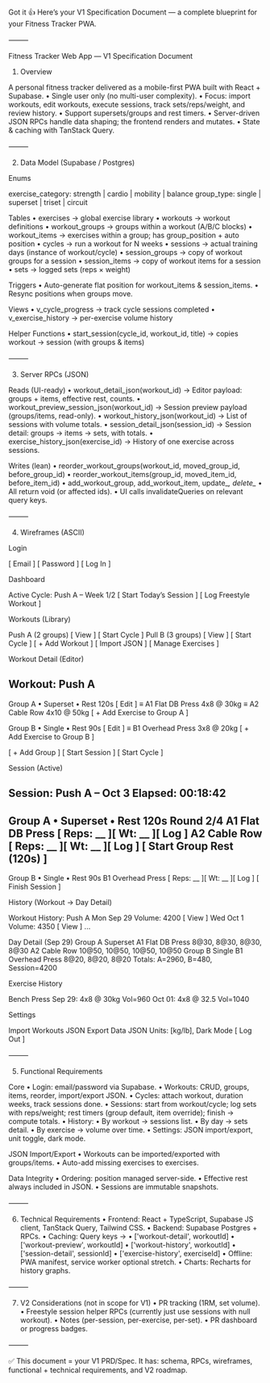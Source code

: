 Got it 👍 Here’s your V1 Specification Document — a complete blueprint for your Fitness Tracker PWA.

⸻

Fitness Tracker Web App — V1 Specification Document

1. Overview

A personal fitness tracker delivered as a mobile-first PWA built with React + Supabase.
	•	Single user only (no multi-user complexity).
	•	Focus: import workouts, edit workouts, execute sessions, track sets/reps/weight, and review history.
	•	Support supersets/groups and rest timers.
	•	Server-driven JSON RPCs handle data shaping; the frontend renders and mutates.
	•	State & caching with TanStack Query.

⸻

2. Data Model (Supabase / Postgres)

Enums

exercise_category: strength | cardio | mobility | balance
group_type: single | superset | triset | circuit

Tables
	•	exercises → global exercise library
	•	workouts → workout definitions
	•	workout_groups → groups within a workout (A/B/C blocks)
	•	workout_items → exercises within a group; has group_position + auto position
	•	cycles → run a workout for N weeks
	•	sessions → actual training days (instance of workout/cycle)
	•	session_groups → copy of workout groups for a session
	•	session_items → copy of workout items for a session
	•	sets → logged sets (reps × weight)

Triggers
	•	Auto-generate flat position for workout_items & session_items.
	•	Resync positions when groups move.

Views
	•	v_cycle_progress → track cycle sessions completed
	•	v_exercise_history → per-exercise volume history

Helper Functions
	•	start_session(cycle_id, workout_id, title) → copies workout → session (with groups & items)

⸻

3. Server RPCs (JSON)

Reads (UI-ready)
	•	workout_detail_json(workout_id)
→ Editor payload: groups + items, effective rest, counts.
	•	workout_preview_session_json(workout_id)
→ Session preview payload (groups/items, read-only).
	•	workout_history_json(workout_id)
→ List of sessions with volume totals.
	•	session_detail_json(session_id)
→ Session detail: groups → items → sets, with totals.
	•	exercise_history_json(exercise_id)
→ History of one exercise across sessions.

Writes (lean)
	•	reorder_workout_groups(workout_id, moved_group_id, before_group_id)
	•	reorder_workout_items(group_id, moved_item_id, before_item_id)
	•	add_workout_group, add_workout_item, update_*, delete_*
	•	All return void (or affected ids).
	•	UI calls invalidateQueries on relevant query keys.

⸻

4. Wireframes (ASCII)

Login

[ Email ] [ Password ]
[ Log In ]

Dashboard

Active Cycle: Push A – Week 1/2
[ Start Today’s Session ]
[ Log Freestyle Workout ]

Workouts (Library)

Push A (2 groups)   [ View ] [ Start Cycle ]
Pull B (3 groups)   [ View ] [ Start Cycle ]
[ + Add Workout ] [ Import JSON ]
[ Manage Exercises ]

Workout Detail (Editor)

Workout: Push A
------------------------------
Group A • Superset • Rest 120s [ Edit ]
≡ A1 Flat DB Press  4x8 @ 30kg
≡ A2 Cable Row      4x10 @ 50kg
[ + Add Exercise to Group A ]

Group B • Single • Rest 90s    [ Edit ]
≡ B1 Overhead Press 3x8 @ 20kg
[ + Add Exercise to Group B ]

[ + Add Group ]   [ Start Session ]   [ Start Cycle ]

Session (Active)

Session: Push A – Oct 3
Elapsed: 00:18:42
------------------------------
Group A • Superset • Rest 120s  Round 2/4
A1 Flat DB Press  [ Reps: __ ][ Wt: __ ][ Log ]
A2 Cable Row      [ Reps: __ ][ Wt: __ ][ Log ]
[ Start Group Rest (120s) ]
------------------------------
Group B • Single • Rest 90s
B1 Overhead Press [ Reps: __ ][ Wt: __ ][ Log ]
[ Finish Session ]

History (Workout → Day Detail)

Workout History: Push A
Mon Sep 29  Volume: 4200  [ View ]
Wed Oct 1   Volume: 4350  [ View ]
...

Day Detail (Sep 29)
Group A Superset
 A1 Flat DB Press  8@30, 8@30, 8@30, 8@30
 A2 Cable Row      10@50, 10@50, 10@50, 10@50
Group B Single
 B1 Overhead Press 8@20, 8@20, 8@20
Totals: A=2960, B=480, Session=4200

Exercise History

Bench Press
Sep 29: 4x8 @ 30kg Vol=960
Oct 01: 4x8 @ 32.5 Vol=1040

Settings

Import Workouts JSON
Export Data JSON
Units: [kg/lb], Dark Mode
[ Log Out ]


⸻

5. Functional Requirements

Core
	•	Login: email/password via Supabase.
	•	Workouts: CRUD, groups, items, reorder, import/export JSON.
	•	Cycles: attach workout, duration weeks, track sessions done.
	•	Sessions: start from workout/cycle; log sets with reps/weight; rest timers (group default, item override); finish → compute totals.
	•	History:
	•	By workout → sessions list.
	•	By day → sets detail.
	•	By exercise → volume over time.
	•	Settings: JSON import/export, unit toggle, dark mode.

JSON Import/Export
	•	Workouts can be imported/exported with groups/items.
	•	Auto-add missing exercises to exercises.

Data Integrity
	•	Ordering: position managed server-side.
	•	Effective rest always included in JSON.
	•	Sessions are immutable snapshots.

⸻

6. Technical Requirements
	•	Frontend: React + TypeScript, Supabase JS client, TanStack Query, Tailwind CSS.
	•	Backend: Supabase Postgres + RPCs.
	•	Caching: Query keys →
	•	['workout-detail', workoutId]
	•	['workout-preview', workoutId]
	•	['workout-history', workoutId]
	•	['session-detail', sessionId]
	•	['exercise-history', exerciseId]
	•	Offline: PWA manifest, service worker optional stretch.
	•	Charts: Recharts for history graphs.

⸻

7. V2 Considerations (not in scope for V1)
	•	PR tracking (1RM, set volume).
	•	Freestyle session helper RPCs (currently just use sessions with null workout).
	•	Notes (per-session, per-exercise, per-set).
	•	PR dashboard or progress badges.

⸻

✅ This document = your V1 PRD/Spec.
It has: schema, RPCs, wireframes, functional + technical requirements, and V2 roadmap.
